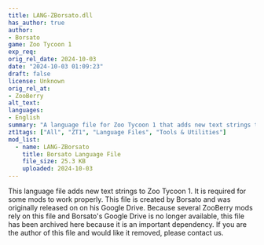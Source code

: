 ```yaml
---
title: LANG-ZBorsato.dll
has_author: true
author: 
- Borsato
game: Zoo Tycoon 1
exp_req:
orig_rel_date: 2024-10-03
date: "2024-10-03 01:09:23"
draft: false
license: Unknown
orig_rel_at: 
- ZooBerry
alt_text: 
languages:
- English
summary: "A language file for Zoo Tycoon 1 that adds new text strings to the game. This file is required for some mods to work properly."
zt1tags: ["All", "ZT1", "Language Files", "Tools & Utilities"]
mod_list: 
  - name: LANG-ZBorsato
    title: Borsato Language File
    file_size: 25.3 KB
    uploaded: 2024-10-03
---
```


This language file adds new text strings to Zoo Tycoon 1. It is required for some mods to work properly. This file is created by Borsato and was originally released on on his Google Drive. Because several ZooBerry mods rely on this file and Borsato's Google Drive is no longer available, this file has been archived here because it is an important dependency. If you are the author of this file and would like it removed, please contact us.